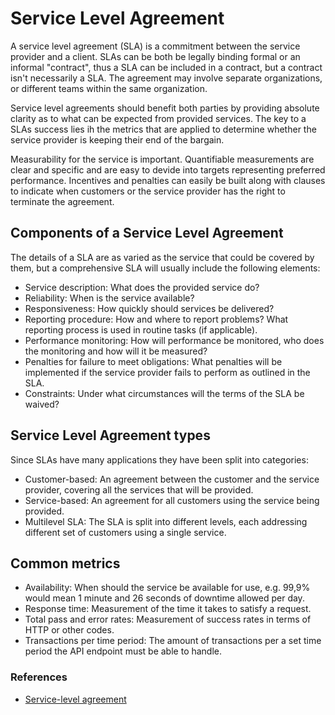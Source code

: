 # Service Level Agreement
A service level agreement (SLA) is a commitment between the service provider and a client. SLAs can be both be legally binding formal or an informal "contract", thus a SLA can be included in a contract, but a contract isn't necessarily a SLA. The agreement may involve separate organizations, or different teams within the same organization. 

Service level agreements should benefit both parties by providing absolute clarity as to what can be expected from provided services. The key to a SLAs success lies ih the metrics that are applied to determine whether the service provider is keeping their end of the bargain. 

Measurability for the service is important. Quantifiable measurements are clear and specific and are easy to devide into targets representing preferred performance. Incentives and penalties can easily be built along with clauses to indicate when customers or the service provider has the right to terminate the agreement. 

## Components of a Service Level Agreement
The details of a SLA are as varied as the service that could be covered by them, but a comprehensive SLA will usually include the following elements:
 * Service description: What does the provided service do?
 * Reliability: When is the service available?
 * Responsiveness: How quickly should services be delivered?
 * Reporting procedure: How and where to report problems? What reporting process is used in routine tasks (if applicable).
 * Performance monitoring: How will performance be monitored, who does the monitoring and how will it be measured?
 * Penalties for failure to meet obligations: What penalties will be implemented if the service provider fails to perform as outlined in the SLA.
 * Constraints: Under what circumstances will the terms of the SLA be waived?

## Service Level Agreement types
Since SLAs have many applications they have been split into categories:
* Customer-based: An agreement between the customer and the service provider, covering all the services that will be provided. 
* Service-based: An agreement for all customers using the service being provided. 
* Multilevel SLA: The SLA is split into different levels, each addressing different set of customers using a single service.

## Common metrics
* Availability: When should the service be available for use, e.g. 99,9% would mean 1 minute and 26 seconds of downtime allowed per day.
* Response time: Measurement of the time it takes to satisfy a request.
* Total pass and error rates: Measurement of success rates in terms of HTTP or other codes.
* Transactions per time period: The amount of transactions per a set time period the API endpoint must be able to handle.

### References
* [Service-level agreement](https://en.wikipedia.org/wiki/Service-level_agreement)